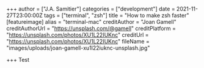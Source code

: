 +++
author = ["J.A. Samitier"]
categories = ["development"]
date = 2021-11-27T23:00:00Z
tags = ["terminal", "zsh"]
title = "How to make zsh faster"
[featureimage]
alias = "terminal-mac"
creditAuthor = "Joan Gamell"
creditAuthorUrl = "https://unsplash.com/@gamell"
creditPlatform = "https://unsplash.com/photos/XU1L22IUKnc"
creditUrl = "https://unsplash.com/photos/XU1L22IUKnc"
fileName = "images/uploads/joan-gamell-xu1l22iuknc-unsplash.jpg"

+++
Test